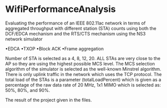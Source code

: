 # WifiPerformanceAnalysis
Evaluating the performance of an IEEE 802.11ac network in terms of aggregated throughput with different station (STA) counts using both the DCF/EDCA mechanism and the RTS/CTS mechanism using the NS3 network simulator

•EDCA
•TXOP
•Block ACK
•Frame aggregation

Number of STA is selected as a 4, 8, 12, 20.
ALL STAs are very close to the AP so they are using the highest possible MCS level.
The MCS selection algorithm of the simulator is selected as the well-known Minstrel algorithm.
There is only uplink traffic in the network which uses the TCP protocol.
The total load of the STAs is a parameter (totalLoadPercent) which is given as a percentage of the raw data rate of 20 MHz, 1x1 MIMO which is selected as: 50%, 80%, and 90%.

The result of the project given in the files.

